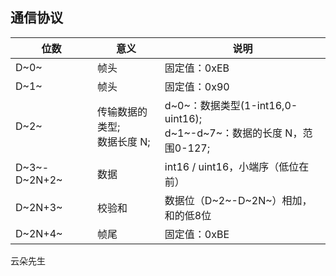 ## 通信协议

| 位数         | 意义                             | 说明                                                         |
| ------------ | -------------------------------- | ------------------------------------------------------------ |
| D~0~         | 帧头                             | 固定值：0xEB                                                 |
| D~1~         | 帧头                             | 固定值：0x90                                                 |
| D~2~         | 传输数据的类型;<br />数据长度 N; | d~0~：数据类型(1-int16,0-uint16);<br />d~1~-d~7~：数据的长度 N，范围0-127; |
| D~3~-D~2N+2~ | 数据                             | int16 / uint16，小端序（低位在前）                           |
| D~2N+3~      | 校验和                           | 数据位（D~2~-D~2N~）相加，和的低8位                          |
| D~2N+4~      | 帧尾                             | 固定值：0xBE                                                 |

云朵先生

